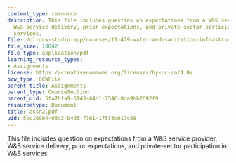 ```yaml
---
content_type: resource
description: This file includes question on expectations from a W&S service provider,
  W&S service delivery, prior expectations, and private-sector participation in W&S
  services.
file: /ol-ocw-studio-app/courses/11-479-water-and-sanitation-infrastructure-planning-in-developing-countries-spring-2005/5bc169b493d3b4d5f761175f3c617c59_assn2.pdf
file_size: 10042
file_type: application/pdf
learning_resource_types:
- Assignments
license: https://creativecommons.org/licenses/by-nc-sa/4.0/
ocw_type: OCWFile
parent_title: Assignments
parent_type: CourseSection
parent_uid: 5fa7bfa9-6143-64d1-7546-0da9bb2692f9
resourcetype: Document
title: assn2.pdf
uid: 5bc169b4-93d3-b4d5-f761-175f3c617c59
---
```

This file includes question on expectations from a W&S service provider, W&S service delivery, prior expectations, and private-sector participation in W&S services.